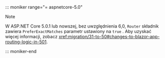 ::: moniker range="= aspnetcore-5.0"

> [!NOTE]
> W ASP.NET Core 5.0.1 lub nowszej, bez uwzględnienia 6,0, `Router` składnik zawiera `PreferExactMatches` parametr ustawiony na `true` . Aby uzyskać więcej informacji, zobacz <xref:migration/31-to-50#changes-to-blazor-app-routing-logic-in-501>.

::: moniker-end
